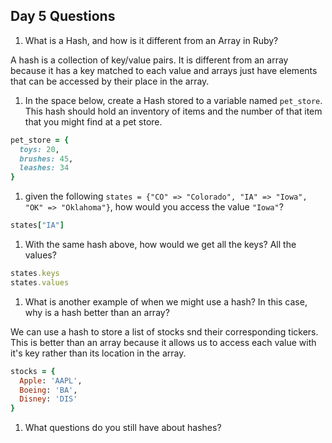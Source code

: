 ## Day 5 Questions

1. What is a Hash, and how is it different from an Array in Ruby?  

  A hash is a collection of key/value pairs. It is different from an array because it has a key matched to each value and arrays just have elements that can be accessed by their place in the array.

1. In the space below, create a Hash stored to a variable named `pet_store`.  This hash should hold an inventory of items and the number of that item that you might find at a pet store.  

  ```Ruby
  pet_store = {
    toys: 20,
    brushes: 45,
    leashes: 34
  }
  ```

1. given the following `states = {"CO" => "Colorado", "IA" => "Iowa", "OK" => "Oklahoma"}`, how would you access the value `"Iowa"`?  

  ```Ruby
  states["IA"]
  ```

1. With the same hash above, how would we get all the keys?  All the values?  

  ```Ruby
  states.keys
  states.values
  ```

1. What is another example of when we might use a hash?  In this case, why is a hash better than an array?  

  We can use a hash to store a list of stocks snd their corresponding tickers. This is better than an array because it allows us to access each value with it's key rather than its location in the array.
  ```Ruby
  stocks = {
    Apple: 'AAPL',
    Boeing: 'BA',
    Disney: 'DIS'
  }
  ```

1. What questions do you still have about hashes?
